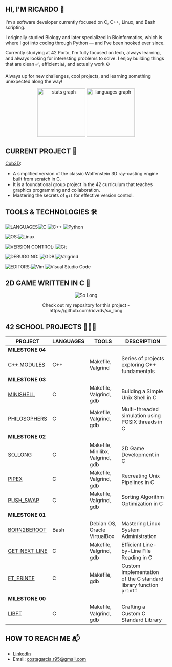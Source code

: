 ## HI, I'M RICARDO 👋
I'm a software developer currently focused on C, C++, Linux, and Bash scripting.

I originally studied Biology and later specialized in Bioinformatics, which is where I got into coding through Python — and I’ve been hooked ever since.

Currently studying at 42 Porto, I'm fully focused on tech, always learning, and always looking for interesting problems to solve. I enjoy building things that are clean ✅, efficient 📊, and actually work ⚙️

Always up for new challenges, cool projects, and learning something unexpected along the way!

<div align="center">
  <img src="https://github-readme-stats.vercel.app/api?username=ricvrdv&hide_title=false&hide_rank=false&show_icons=true&include_all_commits=true&count_private=true&disable_animations=false&theme=merko&locale=en&hide_border=true&order=1" height="150" alt="stats graph"  />
  <img src="https://github-readme-stats.vercel.app/api/top-langs?username=ricvrdv&locale=en&hide_title=false&layout=compact&card_width=320&langs_count=5&theme=merko&hide_border=true&order=2" height="150" alt="languages graph"  />
</div>

## CURRENT PROJECT 🚧
[Cub3D](https://github.com/ricvrdv/cub3d):
- A simplified version of the classic Wolfenstein 3D ray-casting engine built from scratch in C.
- It is a foundational group project in the 42 curriculum that teaches graphics programming and collaboration.
- Mastering the secrets of `git` for effective version control.


## TOOLS & TECHNOLOGIES 🛠️

![LANGUAGES](https://img.shields.io/badge/LANGUAGES:-DD0031?style=for-the-badge&color=white)![C](https://img.shields.io/badge/C-00599C?style=for-the-badge&logo=c&logoColor=white) ![C++](https://img.shields.io/badge/C++-00599C?style=for-the-badge&logo=c%2B%2B&logoColor=white) ![Python](https://img.shields.io/badge/Python-3776AB?style=for-the-badge&logo=python&logoColor=white)

![OS:](https://img.shields.io/badge/OS:-DD0031?style=for-the-badge&color=white)![Linux](https://img.shields.io/badge/Linux-FCC624?style=for-the-badge&logo=linux&logoColor=black)

![VERSION CONTROL:](https://img.shields.io/badge/VERSION_CONTROL:-DD0031?style=for-the-badge&color=white) ![Git](https://img.shields.io/badge/Git-F05032?style=for-the-badge&logo=git&logoColor=white)

![DEBUGGING:](https://img.shields.io/badge/DEBUGGING:-DD0031?style=for-the-badge&color=white)
![GDB](https://img.shields.io/badge/GDB-DD0031?style=for-the-badge) 
![Valgrind](https://img.shields.io/badge/Valgrind-5E5E5E?style=for-the-badge)

![EDITORS:](https://img.shields.io/badge/EDITORS:-DD0031?style=for-the-badge&color=white)![Vim](https://img.shields.io/badge/Vim-019733?style=for-the-badge&logo=vim&logoColor=white) ![Visual Studio Code](https://img.shields.io/badge/VS_Code-007ACC?style=for-the-badge&logo=visual-studio-code&logoColor=white)

## 2D GAME WRITTEN IN C 🐸

<p align="center">
  <img src="https://github.com/ricvrdv/so_long/blob/main/so_long.gif" alt="So Long">
</p>

<div align="center">
  Check out my repository for this project - https://github.com/ricvrdv/so_long
</div>

## 42 SCHOOL PROJECTS 🧑🏻‍💻

| PROJECT | LANGUAGES | TOOLS | DESCRIPTION |
|---|---|---|---|
|**MILESTONE 04**|
| [C++ MODULES](https://github.com/ricvrdv/cpp-modules/tree/main) | C++ | Makefile, Valgrind | Series of projects exploring C++ fundamentals |
|**MILESTONE 03**|
| [MINISHELL](https://github.com/ricvrdv/Minishell) | C | Makefile, Valgrind, gdb | Building a Simple Unix Shell in C |
| [PHILOSOPHERS](https://github.com/ricvrdv/philosophers) | C | Makefile, Valgrind, gdb | Multi-threaded simulation using POSIX threads in C |
|**MILESTONE 02**|
| [SO_LONG](https://github.com/ricvrdv/so_long) | C | Makefile, Minilibx, Valgrind, gdb | 2D Game Development in C |
| [PIPEX](https://github.com/ricvrdv/pipex) | C | Makefile, Valgrind, gdb | Recreating Unix Pipelines in C |
| [PUSH_SWAP](https://github.com/ricvrdv/push_swap) | C | Makefile, Valgrind, gdb | Sorting Algorithm Optimization in C |
|**MILESTONE 01**|
| [BORN2BEROOT](https://github.com/ricvrdv/Born2beRoot) | Bash | Debian OS, Oracle VirtualBox | Mastering Linux System Administration |
| [GET_NEXT_LINE](https://github.com/ricvrdv/get_next_line) | C | Makefile, Valgrind, gdb | Efficient Line-by-Line File Reading in C |
| [FT_PRINTF](https://github.com/ricvrdv/ft_printf) | C | Makefile, gdb | Custom Implementation of the C standard library function `printf` |
|**MILESTONE 00**|
| [LIBFT](https://github.com/ricvrdv/libft) | C | Makefile, Valgrind, gdb | Crafting a Custom C Standard Library |

## HOW TO REACH ME 📬
- [LinkedIn](https://www.linkedin.com/in/ricardo-costa-garcia/)
- Email: costagarcia.r95@gmail.com
